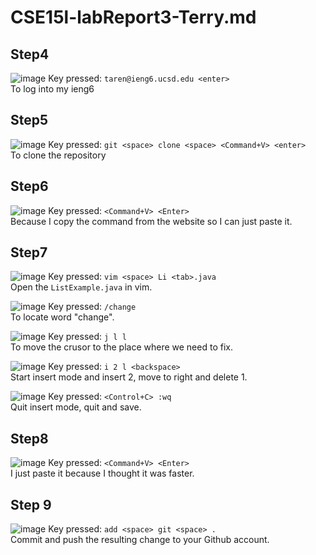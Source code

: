 # CSE15l-labReport3-Terry.md
## Step4
![image](step4.png)
Key pressed: `taren@ieng6.ucsd.edu <enter>` <br>
To log into my ieng6

## Step5
![image](step5.png)
Key pressed: `git <space> clone <space> <Command+V> <enter>`<br>
To clone the repository 

## Step6
![image](step6.png)
Key pressed: `<Command+V> <Enter>`<br>
Because I copy the command from the website so I can just paste it.

## Step7
![image](step7.1.png)
Key pressed: `vim <space> Li <tab>.java`<br>
Open the `ListExample.java` in vim.

![image](step7.2.png)
Key pressed: `/change` <br>
To locate word "change".

![image](step7.3.png)
Key pressed: `j l l` <br>
To move the crusor to the place where we need to fix.

![image](step7.4.png)
Key pressed: `i 2 l <backspace>` <br>
Start insert mode and insert 2, move to right and delete 1.

![image](step7.5.png)
Key pressed: `<Control+C> :wq` <br>
Quit insert mode, quit and save.

## Step8
![image](step8.png)
Key pressed: `<Command+V> <Enter>`<br>
I just paste it because I thought it was faster.

## Step 9
![image](step9.png)
Key pressed: `add <space> git <space> .` <br>
Commit and push the resulting change to your Github account. 
